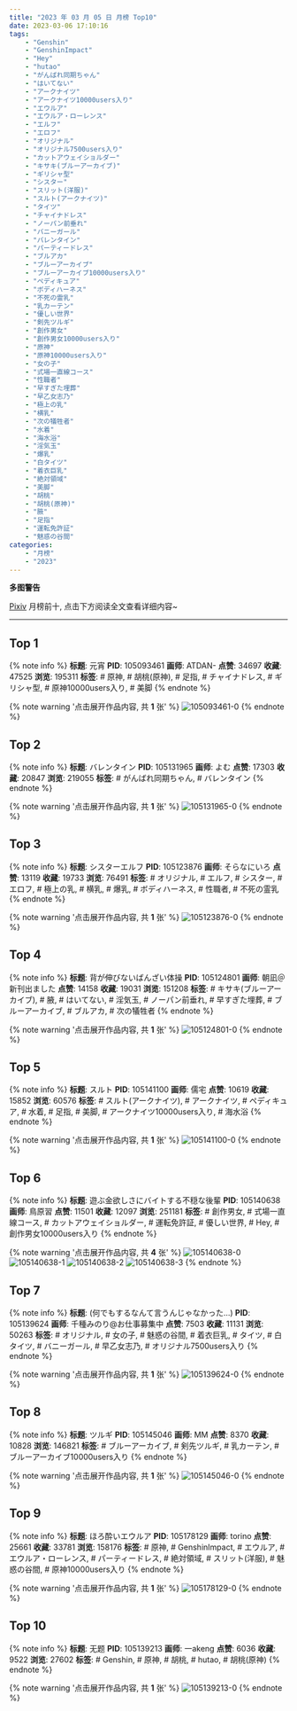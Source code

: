 ```yaml
---
title: "2023 年 03 月 05 日 月榜 Top10"
date: 2023-03-06 17:10:16
tags:
    - "Genshin"
    - "GenshinImpact"
    - "Hey"
    - "hutao"
    - "がんばれ同期ちゃん"
    - "はいてない"
    - "アークナイツ"
    - "アークナイツ10000users入り"
    - "エウルア"
    - "エウルア・ローレンス"
    - "エルフ"
    - "エロフ"
    - "オリジナル"
    - "オリジナル7500users入り"
    - "カットアウェイショルダー"
    - "キサキ(ブルーアーカイブ)"
    - "ギリシャ型"
    - "シスター"
    - "スリット(洋服)"
    - "スルト(アークナイツ)"
    - "タイツ"
    - "チャイナドレス"
    - "ノーパン前垂れ"
    - "バニーガール"
    - "バレンタイン"
    - "パーティードレス"
    - "ブルアカ"
    - "ブルーアーカイブ"
    - "ブルーアーカイブ10000users入り"
    - "ペディキュア"
    - "ボディハーネス"
    - "不死の霊乳"
    - "乳カーテン"
    - "優しい世界"
    - "剣先ツルギ"
    - "創作男女"
    - "創作男女10000users入り"
    - "原神"
    - "原神10000users入り"
    - "女の子"
    - "式場一直線コース"
    - "性職者"
    - "早すぎた埋葬"
    - "早乙女志乃"
    - "極上の乳"
    - "横乳"
    - "次の犠牲者"
    - "水着"
    - "海水浴"
    - "淫気玉"
    - "爆乳"
    - "白タイツ"
    - "着衣巨乳"
    - "絶対領域"
    - "美脚"
    - "胡桃"
    - "胡桃(原神)"
    - "腋"
    - "足指"
    - "運転免許証"
    - "魅惑の谷間"
categories:
    - "月榜"
    - "2023"
---
```


<i class="fa fa-triangle-exclamation"></i>**多图警告**<i class="fa fa-triangle-exclamation"></i>

[Pixiv](https://www.pixiv.net/) 月榜前十, 点击下方阅读全文查看详细内容~

<!-- more -->

---

## Top 1

{% note info %}
**标题**: 元宵
**PID**: 105093461 **画师**: ATDAN-
**点赞**: 34697 **收藏**: 47525 **浏览**: 195311
**标签**: # 原神, # 胡桃(原神), # 足指, # チャイナドレス, # ギリシャ型, # 原神10000users入り, # 美脚
{% endnote %}

{% note warning '点击展开作品内容, 共 **1** 张' %}
![105093461-0](https://i.pixiv.re/img-original/img/2023/02/05/01/25/29/105093461_p0.jpg)
{% endnote %}

## Top 2

{% note info %}
**标题**: バレンタイン
**PID**: 105131965 **画师**: よむ
**点赞**: 17303 **收藏**: 20847 **浏览**: 219055
**标签**: # がんばれ同期ちゃん, # バレンタイン
{% endnote %}

{% note warning '点击展开作品内容, 共 **1** 张' %}
![105131965-0](https://i.pixiv.re/img-original/img/2023/02/06/08/10/36/105131965_p0.png)
{% endnote %}

## Top 3

{% note info %}
**标题**: シスターエルフ
**PID**: 105123876 **画师**: そらなにいろ
**点赞**: 13119 **收藏**: 19733 **浏览**: 76491
**标签**: # オリジナル, # エルフ, # シスター, # エロフ, # 極上の乳, # 横乳, # 爆乳, # ボディハーネス, # 性職者, # 不死の霊乳
{% endnote %}

{% note warning '点击展开作品内容, 共 **1** 张' %}
![105123876-0](https://i.pixiv.re/img-original/img/2023/02/06/00/00/15/105123876_p0.png)
{% endnote %}

## Top 4

{% note info %}
**标题**: 背が伸びないばんざい体操
**PID**: 105124801 **画师**: 朝凪＠新刊出ました
**点赞**: 14158 **收藏**: 19031 **浏览**: 151208
**标签**: # キサキ(ブルーアーカイブ), # 腋, # はいてない, # 淫気玉, # ノーパン前垂れ, # 早すぎた埋葬, # ブルーアーカイブ, # ブルアカ, # 次の犠牲者
{% endnote %}

{% note warning '点击展开作品内容, 共 **1** 张' %}
![105124801-0](https://i.pixiv.re/img-original/img/2023/02/06/00/18/04/105124801_p0.jpg)
{% endnote %}

## Top 5

{% note info %}
**标题**: スルト
**PID**: 105141100 **画师**: 儒宅
**点赞**: 10619 **收藏**: 15852 **浏览**: 60576
**标签**: # スルト(アークナイツ), # アークナイツ, # ペディキュア, # 水着, # 足指, # 美脚, # アークナイツ10000users入り, # 海水浴
{% endnote %}

{% note warning '点击展开作品内容, 共 **1** 张' %}
![105141100-0](https://i.pixiv.re/img-original/img/2023/02/06/18/22/47/105141100_p0.jpg)
{% endnote %}

## Top 6

{% note info %}
**标题**: 遊ぶ金欲しさにバイトする不穏な後輩
**PID**: 105140638 **画师**: 鳥原習
**点赞**: 11501 **收藏**: 12097 **浏览**: 251181
**标签**: # 創作男女, # 式場一直線コース, # カットアウェイショルダー, # 運転免許証, # 優しい世界, # Hey, # 創作男女10000users入り
{% endnote %}

{% note warning '点击展开作品内容, 共 **4** 张' %}
![105140638-0](https://i.pixiv.re/img-original/img/2023/02/06/18/00/31/105140638_p0.jpg)
![105140638-1](https://i.pixiv.re/img-original/img/2023/02/06/18/00/31/105140638_p1.jpg)
![105140638-2](https://i.pixiv.re/img-original/img/2023/02/06/18/00/31/105140638_p2.jpg)
![105140638-3](https://i.pixiv.re/img-original/img/2023/02/06/18/00/31/105140638_p3.jpg)
{% endnote %}

## Top 7

{% note info %}
**标题**: (何でもするなんて言うんじゃなかった…)
**PID**: 105139624 **画师**: 千種みのり@お仕事募集中
**点赞**: 7503 **收藏**: 11131 **浏览**: 50263
**标签**: # オリジナル, # 女の子, # 魅惑の谷間, # 着衣巨乳, # タイツ, # 白タイツ, # バニーガール, # 早乙女志乃, # オリジナル7500users入り
{% endnote %}

{% note warning '点击展开作品内容, 共 **1** 张' %}
![105139624-0](https://i.pixiv.re/img-original/img/2023/02/06/17/10/46/105139624_p0.jpg)
{% endnote %}

## Top 8

{% note info %}
**标题**: ツルギ
**PID**: 105145046 **画师**: MM
**点赞**: 8370 **收藏**: 10828 **浏览**: 146821
**标签**: # ブルーアーカイブ, # 剣先ツルギ, # 乳カーテン, # ブルーアーカイブ10000users入り
{% endnote %}

{% note warning '点击展开作品内容, 共 **1** 张' %}
![105145046-0](https://i.pixiv.re/img-original/img/2023/02/06/20/55/07/105145046_p0.png)
{% endnote %}

## Top 9

{% note info %}
**标题**: ほろ酔いエウルア
**PID**: 105178129 **画师**: torino
**点赞**: 25661 **收藏**: 33781 **浏览**: 158176
**标签**: # 原神, # GenshinImpact, # エウルア, # エウルア・ローレンス, # パーティードレス, # 絶対領域, # スリット(洋服), # 魅惑の谷間, # 原神10000users入り
{% endnote %}

{% note warning '点击展开作品内容, 共 **1** 张' %}
![105178129-0](https://i.pixiv.re/img-original/img/2023/02/08/00/00/29/105178129_p0.jpg)
{% endnote %}

## Top 10

{% note info %}
**标题**: 无题
**PID**: 105139213 **画师**: 一akeng
**点赞**: 6036 **收藏**: 9522 **浏览**: 27602
**标签**: # Genshin, # 原神, # 胡桃, # hutao, # 胡桃(原神)
{% endnote %}

{% note warning '点击展开作品内容, 共 **1** 张' %}
![105139213-0](https://i.pixiv.re/img-original/img/2023/02/06/16/49/43/105139213_p0.jpg)
{% endnote %}
